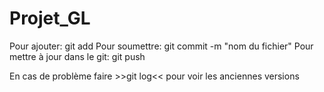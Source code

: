 # Projet_GL
Pour ajouter: git add <nom du fichier>
Pour soumettre: git commit -m "nom du fichier"
Pour mettre à jour dans le git: git push
  
En cas de problème faire >>git log<< pour voir les anciennes versions
